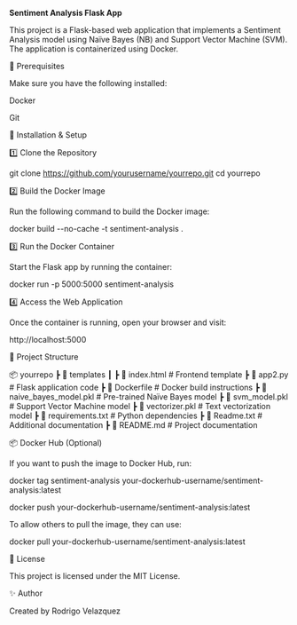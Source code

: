 **Sentiment Analysis Flask App**

This project is a Flask-based web application that implements a Sentiment Analysis model using Naïve Bayes (NB) and Support Vector Machine (SVM). The application is containerized using Docker.

📌 Prerequisites

Make sure you have the following installed:

Docker

Git

🚀 Installation & Setup

1️⃣ Clone the Repository

git clone https://github.com/yourusername/yourrepo.git
cd yourrepo

2️⃣ Build the Docker Image

Run the following command to build the Docker image:

docker build --no-cache -t sentiment-analysis .

3️⃣ Run the Docker Container

Start the Flask app by running the container:

docker run -p 5000:5000 sentiment-analysis

4️⃣ Access the Web Application

Once the container is running, open your browser and visit:

http://localhost:5000

📂 Project Structure

📦 yourrepo
 ┣ 📂 templates
 ┃ ┣ 📜 index.html  # Frontend template
 ┣ 📜 app2.py  # Flask application code
 ┣ 📜 Dockerfile  # Docker build instructions
 ┣ 📜 naive_bayes_model.pkl  # Pre-trained Naïve Bayes model
 ┣ 📜 svm_model.pkl  # Support Vector Machine model
 ┣ 📜 vectorizer.pkl  # Text vectorization model
 ┣ 📜 requirements.txt  # Python dependencies
 ┣ 📜 Readme.txt  # Additional documentation
 ┣ 📜 README.md  # Project documentation

📦 Docker Hub (Optional)

If you want to push the image to Docker Hub, run:

docker tag sentiment-analysis your-dockerhub-username/sentiment-analysis:latest

docker push your-dockerhub-username/sentiment-analysis:latest

To allow others to pull the image, they can use:

docker pull your-dockerhub-username/sentiment-analysis:latest

📜 License

This project is licensed under the MIT License.

✨ Author

Created by Rodrigo Velazquez
